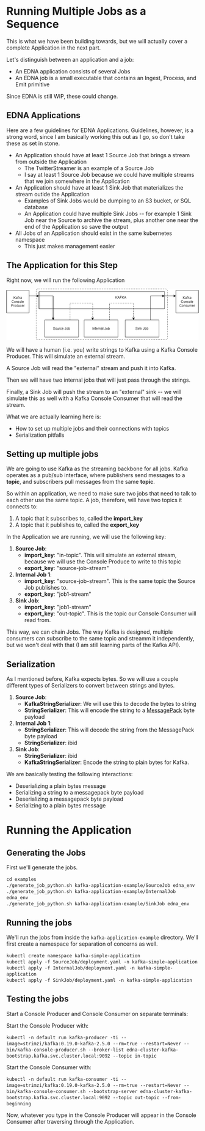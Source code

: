# Running Multiple Jobs as a Sequence

This is what we have been building towards, but we will actually cover a complete Application in the next part.

Let's distinguish between an application and a job:

- An EDNA application consists of several Jobs
- An EDNA job is a small executable that contains an Ingest, Process, and Emit primitive

Since EDNA is still WIP, these could change. 

## EDNA Applications

Here are a few guidelines for EDNA Applications. Guidelines, however, is a strong word, since I am basically working this out as I go, so don't take these as set in stone.

- An Application should have at least 1 Source Job that brings a stream from outside the Application
    - The TwitterStreamer is an example of a Source Job
    - I say at least 1 Source Job because we could have multiple streams that we join somewhere in the Application
- An Application should have at least 1 Sink Job that materializes the stream outide the Application
    - Examples of Sink Jobs would be dumping to an S3 bucket, or SQL database
    - An Application could have multiple Sink Jobs -- for example 1 Sink Job near the Source to archive the stream, plus another one near the end of the Application so save the output
- All Jobs of an Application should exist in the same kubernetes namespace
    - This just makes management easier

## The Application for this Step

Right now, we will run the following Application

![architecture](./images/architecture.png)

We will have a human (i.e. you) write strings to Kafka using a Kafka Console Producer. This will simulate an external stream.

A Source Job will read the "external" stream and push it into Kafka.

Then we will have two internal jobs that will just pass through the strings.

Finally, a Sink Job will push the stream to an "external" sink -- we will simulate this as well with a Kafka Console Consumer that will read the stream.

What we are actually learning here is:

- How to set up multiple jobs and their connections with topics
- Serialization pitfalls

## Setting up multiple jobs

We are going to use Kafka as the streaming backbone for all jobs. Kafka operates as a pub/sub interface, where publishers send messages to a **topic**, and subscribers pull messages from the same **topic**.

So within an application, we need to make sure two jobs that need to talk to each other use the same topic. A job, therefore, will have two topics it connects to:

1. A topic that it subscribes to, called the **import_key**
2. A topic that it publishes to, called the **export_key**

In the Application we are running, we will use the following key:

1. **Source Job**:
    - **import_key**: "in-topic". This will simulate an external stream, because we will use the Console Produce to write to this topic
    - **export_key**: "source-job-stream"
2. **Internal Job 1**:
    - **import_key**: "source-job-stream". This is the same topic the Source Job publishes to.
    - **export_key**: "job1-stream"
3. **Sink Job**:
    - **import_key**: "job1-stream"
    - **export_key**: "out-topic". This is the topic our Console Consumer will read from.

This way, we can chain Jobs. The way Kafka is designed, multiple consumers can subscribe to the same topic and streamm it independently, but we won't deal with that (I am still learning parts of the Kafka API).

## Serialization

As I mentioned before, Kafka expects bytes. So we will use a couple different types of Serializers to convert between strings and bytes.

1. **Source Job**:
    - **KafkaStringSerializer**: We will use this to decode the bytes to string
    - **StringSerializer**: This will encode the string to a [MessagePack](https://msgpack.org/) byte payload
2. **Internal Job 1**:
    - **StringSerializer**: This will decode the string from the MessagePack byte payload
    - **StringSerializer**: ibid
3. **Sink Job**:
    - **StringSerializer**: ibid
    - **KafkaStringSerializer**: Encode the string to plain bytes for Kafka.

We are basically testing the following interactions:
- Deserializing a plain bytes message
- Serializing a string to a messagepack byte payload
- Deserializing a messagepack byte payload
- Serializing to a plain bytes message


# Running the Application

## Generating the Jobs
First we'll generate the jobs.

```
cd examples
./generate_job_python.sh kafka-application-example/SourceJob edna_env
./generate_job_python.sh kafka-application-example/InternalJob edna_env
./generate_job_python.sh kafka-application-example/SinkJob edna_env
```

## Running the jobs
We'll run the jobs from inside the `kafka-application-example` directory. We'll first create a namespace for separation of concerns as well.

```
kubectl create namespace kafka-simple-application
kubectl apply -f SourceJob/deployment.yaml -n kafka-simple-application
kubectl apply -f InternalJob/deployment.yaml -n kafka-simple-application
kubectl apply -f SinkJob/deployment.yaml -n kafka-simple-application
```

## Testing the jobs
Start a Console Producer and Console Consumer on separate terminals:

Start the Console Producer with:

```
kubectl -n default run kafka-producer -ti --image=strimzi/kafka:0.19.0-kafka-2.5.0 --rm=true --restart=Never -- bin/kafka-console-producer.sh --broker-list edna-cluster-kafka-bootstrap.kafka.svc.cluster.local:9092 --topic in-topic
```

Start the Console Consumer with:

```
kubectl -n default run kafka-consumer -ti --image=strimzi/kafka:0.19.0-kafka-2.5.0 --rm=true --restart=Never -- bin/kafka-console-consumer.sh --bootstrap-server edna-cluster-kafka-bootstrap.kafka.svc.cluster.local:9092 --topic out-topic --from-beginning
```

Now, whatever you type in the Console Producer will appear in the Console Consumer after traversing through the Application.